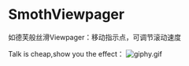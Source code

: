 # SmothViewpager
如德芙般丝滑Viewpager：移动指示点，可调节滚动速度

Talk is cheap,show you the effect：
![giphy.gif](http://upload-images.jianshu.io/upload_images/8669504-f8ed87d0edf393e6.gif?imageMogr2/auto-orient/strip%7CimageView2/2/w/1240)
